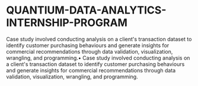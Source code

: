 # QUANTIUM-DATA-ANALYTICS-INTERNSHIP-PROGRAM
Case study involved conducting analysis on a client's transaction dataset to identify customer purchasing behaviours and generate insights for commercial recommendations through data validation, visualization, wrangling, and programming.• Case study involved conducting analysis on a client's transaction dataset to identify customer purchasing behaviours and generate insights for commercial recommendations through data validation, visualization, wrangling, and programming.
